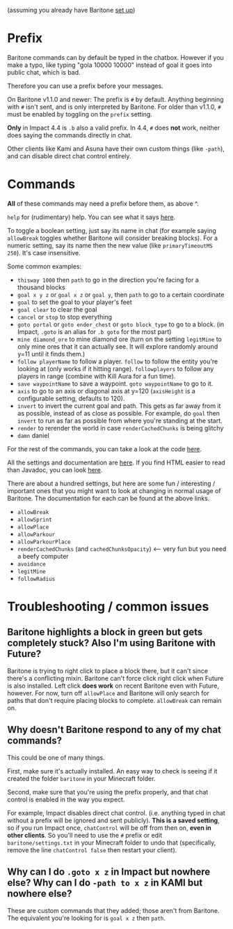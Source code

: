 (assuming you already have Baritone [set up](SETUP.md))

# Prefix

Baritone commands can by default be typed in the chatbox. However if you make a typo, like typing "gola 10000 10000" instead of goal it goes into public chat, which is bad.

Therefore you can use a prefix before your messages.

On Baritone v1.1.0 and newer: The prefix is `#` by default. Anything beginning with `#` isn't sent, and is only interpreted by Baritone.
For older than v1.1.0, `#` must be enabled by toggling on the `prefix` setting.

**Only** in Impact 4.4 is `.b` also a valid prefix. In 4.4, `#` does **not** work, neither does saying the commands directly in chat.

Other clients like Kami and Asuna have their own custom things (like `-path`), and can disable direct chat control entirely.



# Commands

**All** of these commands may need a prefix before them, as above ^.

`help` for (rudimentary) help. You can see what it says [here](https://github.com/cabaletta/baritone/blob/master/src/main/java/baritone/utils/ExampleBaritoneControl.java#L53).

To toggle a boolean setting, just say its name in chat (for example saying `allowBreak` toggles whether Baritone will consider breaking blocks). For a numeric setting, say its name then the new value (like `primaryTimeoutMS 250`). It's case insensitive.




Some common examples:
- `thisway 1000` then `path` to go in the direction you're facing for a thousand blocks
- `goal x y z` or `goal x z` or `goal y`, then `path` to go to a certain coordinate
- `goal` to set the goal to your player's feet
- `goal clear` to clear the goal
- `cancel` or `stop` to stop everything
- `goto portal` or `goto ender_chest` or `goto block_type` to go to a block. (in Impact, `.goto` is an alias for `.b goto` for the most part)
- `mine diamond_ore` to mine diamond ore (turn on the setting `legitMine` to only mine ores that it can actually see. It will explore randomly around y=11 until it finds them.)
- `follow playerName` to follow a player. `follow` to follow the entity you're looking at (only works if it hitting range). `followplayers` to follow any players in range (combine with Kill Aura for a fun time).
- `save waypointName` to save a waypoint. `goto waypointName` to go to it.
- `axis` to go to an axis or diagonal axis at y=120 (`axisHeight` is a configurable setting, defaults to 120).
- `invert` to invert the current goal and path. This gets as far away from it as possible, instead of as close as possible. For example, do `goal` then `invert` to run as far as possible from where you're standing at the start.
- `render` to rerender the world in case `renderCachedChunks` is being glitchy
- `damn` daniel

For the rest of the commands, you can take a look at the code [here](https://github.com/cabaletta/baritone/blob/master/src/main/java/baritone/utils/ExampleBaritoneControl.java).

All the settings and documentation are <a href="https://github.com/cabaletta/baritone/blob/master/src/api/java/baritone/api/Settings.java">here</a>. If you find HTML easier to read than Javadoc, you can look <a href="https://baritone.leijurv.com/baritone/api/Settings.html#allowBreak">here</a>.

There are about a hundred settings, but here are some fun / interesting / important ones that you might want to look at changing in normal usage of Baritone. The documentation for each can be found at the above links.
- `allowBreak`
- `allowSprint`
- `allowPlace`
- `allowParkour`
- `allowParkourPlace`
- `renderCachedChunks` (and `cachedChunksOpacity`) <-- very fun but you need a beefy computer
- `avoidance`
- `legitMine`
- `followRadius`



# Troubleshooting / common issues

## Baritone highlights a block in green but gets completely stuck? Also I'm using Baritone with Future?
Baritone is trying to right click to place a block there, but it can't since there's a conflicting mixin. Baritone can't force click right click when Future is also installed. Left click **does work** on recent Baritone even with Future, however. For now, turn off `allowPlace` and Baritone will only search for paths that don't require placing blocks to complete. `allowBreak` can remain on.

## Why doesn't Baritone respond to any of my chat commands?
This could be one of many things.

First, make sure it's actually installed. An easy way to check is seeing if it created the folder `baritone` in your Minecraft folder.

Second, make sure that you're using the prefix properly, and that chat control is enabled in the way you expect.

For example, Impact disables direct chat control. (i.e. anything typed in chat without a prefix will be ignored and sent publicly). **This is a saved setting**, so if you run Impact once, `chatControl` will be off from then on, **even in other clients**.
So you'll need to use the `#` prefix or edit `baritone/settings.txt` in your Minecraft folder to undo that (specifically, remove the line `chatControl false` then restart your client).


## Why can I do `.goto x z` in Impact but nowhere else? Why can I do `-path to x z` in KAMI but nowhere else?
These are custom commands that they added; those aren't from Baritone.
The equivalent you're looking for is `goal x z` then `path`.

